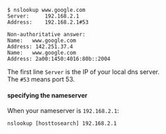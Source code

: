 ```
$ nslookup www.google.com
Server:		192.168.2.1
Address:	192.168.2.1#53

Non-authoritative answer:
Name:	www.google.com
Address: 142.251.37.4
Name:	www.google.com
Address: 2a00:1450:4016:80b::2004
```
The first line `Server` is the IP of your local dns server.\
The `#53` means port 53.

#### specifying the nameserver

When your nameserver is `192.168.2.1`:
```
nslookup [hosttosearch] 192.168.2.1
```

